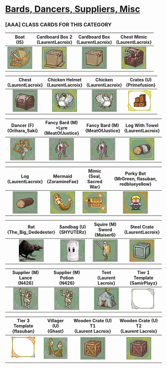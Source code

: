 # [Bards, Dancers, Suppliers, Misc](../)

### [AAA] CLASS CARDS FOR THIS CATEGORY


|Boat <br> {IS}|Cardboard Box 2 <br> {LaurentLacroix}|Cardboard Box <br> {LaurentLacroix}|Chest Mimic <br> {LaurentLacroix}|
| :---: | :---: | :---: | :---: |
|<img alt="Boat {IS}" src="Boat {IS}.png" />|<img alt="Cardboard Box 2 {LaurentLacroix}" src="Cardboard Box 2 {LaurentLacroix}.png" />|<img alt="Cardboard Box {LaurentLacroix}" src="Cardboard Box {LaurentLacroix}.png" />|<img alt="Chest Mimic {LaurentLacroix}" src="Chest Mimic {LaurentLacroix}.png" />|


|Chest <br> {LaurentLacroix}|Chicken Helmet <br> {LaurentLacroix}|Chicken <br> {LaurentLacroix}|Crates (U) <br> {Primefusion}|
| :---: | :---: | :---: | :---: |
|<img alt="Chest {LaurentLacroix}" src="Chest {LaurentLacroix}.png" />|<img alt="Chicken Helmet {LaurentLacroix}" src="Chicken Helmet {LaurentLacroix}.png" />|<img alt="Chicken {LaurentLacroix}" src="Chicken {LaurentLacroix}.png" />|<img alt="Crates (U) {Primefusion}" src="Crates (U) {Primefusion}.png" />|


|Dancer (F) <br> {Orihara_Saki}|Fancy Bard (M) +Lyre <br> {MeatOfJustice}|Fancy Bard (M) <br> {MeatOfJustice}|Log With Towel <br> {LaurentLacroix}|
| :---: | :---: | :---: | :---: |
|<img alt="Dancer (F) {Orihara_Saki}" src="Dancer (F) {Orihara_Saki}.png" />|<img alt="Fancy Bard (M) +Lyre {MeatOfJustice}" src="Fancy Bard (M) +Lyre {MeatOfJustice}.png" />|<img alt="Fancy Bard (M) {MeatOfJustice}" src="Fancy Bard (M) {MeatOfJustice}.png" />|<img alt="Log With Towel {LaurentLacroix}" src="Log With Towel {LaurentLacroix}.png" />|


|Log <br> {LaurentLacroix}|Mermaid <br> {ZoramineFae}|Mimic <br> {Seal, Sacred War}|Porky Bot <br> {MrGreen, flasuban, redblueyellow}|
| :---: | :---: | :---: | :---: |
|<img alt="Log {LaurentLacroix}" src="Log {LaurentLacroix}.png" />|<img alt="Mermaid {ZoramineFae}" src="Mermaid {ZoramineFae}.png" />|<img alt="Mimic {Seal, Sacred War}" src="Mimic {Seal, Sacred War}.png" />|<img alt="Porky Bot {MrGreen, flasuban, redblueyellow}" src="Porky Bot {MrGreen, flasuban, redblueyellow}.png" />|


|Rat <br> {The_Big_Dededester}|Sandbag (U) <br> {SHYUTERz}|Squire (M) Sword <br> {Maiser6}|Steel Crate <br> {LaurentLacroix}|
| :---: | :---: | :---: | :---: |
|<img alt="Rat {The_Big_Dededester}" src="Rat {The_Big_Dededester}.png" />|<img alt="Sandbag (U) {SHYUTERz}" src="Sandbag (U) {SHYUTERz}.png" />|<img alt="Squire (M) Sword {Maiser6}" src="Squire (M) Sword {Maiser6}.png" />|<img alt="Steel Crate {LaurentLacroix}" src="Steel Crate {LaurentLacroix}.png" />|


|Supplier (M) Lance <br> {N426}|Supplier (M) Potion <br> {N426}|Tent <br> {Laurent Lacroix}|Tier 1 Template <br> {SamirPlayz}|
| :---: | :---: | :---: | :---: |
|<img alt="Supplier (M) Lance {N426}" src="Supplier (M) Lance {N426}.png" />|<img alt="Supplier (M) Potion {N426}" src="Supplier (M) Potion {N426}.png" />|<img alt="Tent {Laurent Lacroix}" src="Tent {Laurent Lacroix}.png" />|<img alt="Tier 1 Template {SamirPlayz}" src="Tier 1 Template {SamirPlayz}.png" />|


|Tier 3 Template <br> {flasuban}|Villager (U) <br> {Ghast}|Wooden Crate (U) T1 <br> {Laurent Lacroix}|Wooden Crate (U) T2 <br> {Laurent Lacroix}|
| :---: | :---: | :---: | :---: |
|<img alt="Tier 3 Template {flasuban}" src="Tier 3 Template {flasuban}.png" />|<img alt="Villager (U) {Ghast}" src="Villager (U) {Ghast}.png" />|<img alt="Wooden Crate (U) T1 {Laurent Lacroix}" src="Wooden Crate (U) T1 {Laurent Lacroix}.png" />|<img alt="Wooden Crate (U) T2 {Laurent Lacroix}" src="Wooden Crate (U) T2 {Laurent Lacroix}.png" />|


